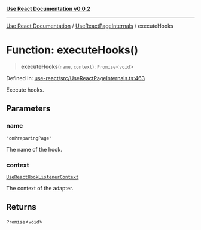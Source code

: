 [**Use React Documentation v0.0.2**](../../README.md)

***

[Use React Documentation](../../modules.md) / [UseReactPageInternals](../README.md) / executeHooks

# Function: executeHooks()

> **executeHooks**(`name`, `context`): `Promise`\<`void`\>

Defined in: [use-react/src/UseReactPageInternals.ts:463](https://github.com/stonemjs/use-react/blob/0635de04acc6b3a5c28dcf07d1e12a39a8b5e0b9/src/UseReactPageInternals.ts#L463)

Execute hooks.

## Parameters

### name

`"onPreparingPage"`

The name of the hook.

### context

[`UseReactHookListenerContext`](../../declarations/interfaces/UseReactHookListenerContext.md)

The context of the adapter.

## Returns

`Promise`\<`void`\>
